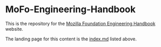 # MoFo-Engineering-Handbook

This is the repository for the [Mozilla Foundation Engineering Handbook](https://mozillafoundation.github.io/engineering-handbook) website.

The landing page for this content is the [index.md](index.md) listed above.

